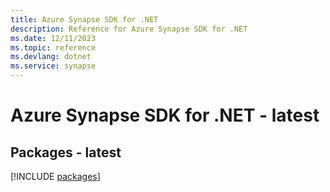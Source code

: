 ```yaml
---
title: Azure Synapse SDK for .NET
description: Reference for Azure Synapse SDK for .NET
ms.date: 12/11/2023
ms.topic: reference
ms.devlang: dotnet
ms.service: synapse
---
```

# Azure Synapse SDK for .NET - latest
## Packages - latest
[!INCLUDE [packages](synapse-index.md)]